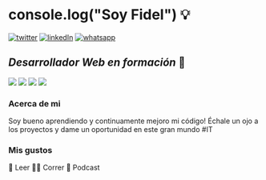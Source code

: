 # console.log("Soy Fidel") :bulb:
<span> <a href="https://twitter.com/fparabacuto?ref_src=twsrc%5Etfw"  target="_blank"><img src="https://i.imgur.com/tTLQmvc.png" alt="twitter"></a></span> <a href="www.linkedin.com/in/fidelp27"  target="_blank"><img src="https://i.imgur.com/HCLolaE.png" alt="linkedIn"></a></span> <a href="+5491163083418"  target="_blank"><img src="https://i.imgur.com/wwNaxve.png" alt="whatsapp"></a></span> 

## _Desarrollador Web en formación_ :construction_worker:
<span><img src="https://i.imgur.com/Rycl3Di.png"></img><span> <span><img src="https://i.imgur.com/fOyclQ7.png"></img><span> <span><img src="https://i.imgur.com/Tju6mD3.png"></img><span> <span><img src="https://i.imgur.com/pQhUrrl.png"></img><span>  
  
  
### Acerca de mi 
  
  Soy bueno aprendiendo y continuamente mejoro mi código! 
  Échale un ojo a los proyectos y dame un oportunidad en este gran mundo #IT 
  
  
### Mis gustos
  :open_book: Leer
  	:running_man: Correr
  :lotus_position: Podcast 
  
  
  
  # 
  






